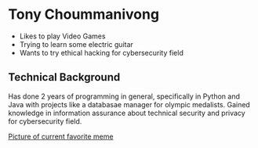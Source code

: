 # Tony Choummanivong

* Likes to play Video Games
* Trying to learn some electric guitar
* Wants to try ethical hacking for cybersecurity field

## Technical Background
Has done 2 years of programming in general, specifically in Python and Java with projects like a databasae manager for olympic medalists. Gained knowledge in information assurance about technical security and privacy for cybersecurity field.

[Picture of current favorite meme](https://ih1.redbubble.net/image.5708592328.7759/bg,f8f8f8-flat,750x,075,f-pad,750x1000,f8f8f8.jpg)
